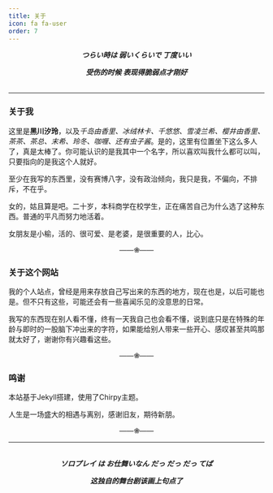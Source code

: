 ```yaml
---
title: 关于
icon: fa fa-user
order: 7
---
```

<center>
<b><i>
つらい時は 弱いくらいで 丁度いい
<p></p>
受伤的时候 表现得脆弱点才刚好
</i></b>
</center>
<br>

-----

### 关于我

这里是**黑川汐玲**，以及*千岛由香里、冰绒林卡、千悠悠、雪凌兰希、樱井由香里、茶茶、茶总、末希、玲冬、咖喱、还有虫子酱*。是的，这里有位置坐下这么多人了，真是太棒了。你可能认识的是我其中一个名字，所以喜欢叫我什么都可以叫，只要指向的是我这个人就好。

至少在我写的东西里，没有赛博八字，没有政治倾向，我只是我，不偏向，不排斥，不在乎。

女的，姑且算是吧。二十岁，本科商学在校学生，正在痛苦自己为什么选了这种东西。普通的平凡而努力地活着。

女朋友是小榆，活的、很可爱、是老婆，是很重要的人，比心。

<center><font color="#666666"><b>——❀——</b></font></center>

### 关于这个网站

我的个人站点，曾经是用来存放自己写出来的东西的地方，现在也是，以后可能也是。但不只有这些，可能还会有一些喜闻乐见的没意思的日常。

我写的东西现在别人看不懂，终有一天我自己也会看不懂，说到底只是在特殊的年龄与即时的一股脑下冲出来的字符，如果能给别人带来一些开心、感叹甚至共鸣那就太好了，谢谢你有兴趣看这些。

<center><font color="#666666"><b>——❀——</b></font></center>

### 鸣谢

本站基于Jekyll搭建，使用了Chirpy主题。

人生是一场盛大的相遇与离别，感谢旧友，期待新朋。

<center><font color="#666666"><b>——❀——</b></font></center>

----
<br>
<center>
<b><i>
ソロプレイ は お仕舞いなん だっ だっ だっ てば
<p></p>
这独自的舞台剧该画上句点了
</i></b>
</center>

